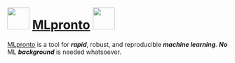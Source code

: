 <img src="https://cs.wellesley.edu/~btjaden/MLpronto/img/H_icon2.png" width=50> [MLpronto](https://mlpronto.org) <img src="https://cs.wellesley.edu/~btjaden/MLpronto/img/H_icon.png" width=50>
==========

[MLpronto](https://mlpronto.org) is a tool for ***rapid***, robust, and reproducible ***machine learning***.
***No*** ML ***background*** is needed whatsoever.
